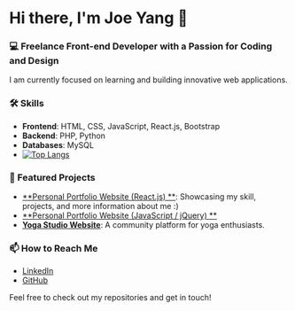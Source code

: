 # Hi there, I'm Joe Yang 👋

### 💻 Freelance Front-end Developer with a Passion for Coding and Design

I am currently focused on learning and building innovative web applications. 

### 🛠️ Skills
- **Frontend**: HTML, CSS, JavaScript, React.js, Bootstrap
- **Backend**: PHP, Python
- **Databases**: MySQL
- [![Top Langs](https://github-readme-stats.vercel.app/api/top-langs/?username=EchoOuO&layout=compact)](https://github.com/anuraghazra/github-readme-stats)

### 🌟 Featured Projects
- [**Personal Portfolio Website (React.js) **](https://github.com/EchoOuO/joe-react-portfolio): Showcasing my skill, projects, and more information about me :)
- [**Personal Portfolio Website (JavaScript / jQuery) **](https://github.com/EchoOuO/Personal-Portfolio-Website)
- [**Yoga Studio Website**](https://github.com/EchoOuO/yoga-studio-project): A community platform for yoga enthusiasts.

### 📫 How to Reach Me
- [LinkedIn](https://www.linkedin.com/in/tzuhungyang/)
- [GitHub](https://github.com/EchoOuO)

Feel free to check out my repositories and get in touch!


